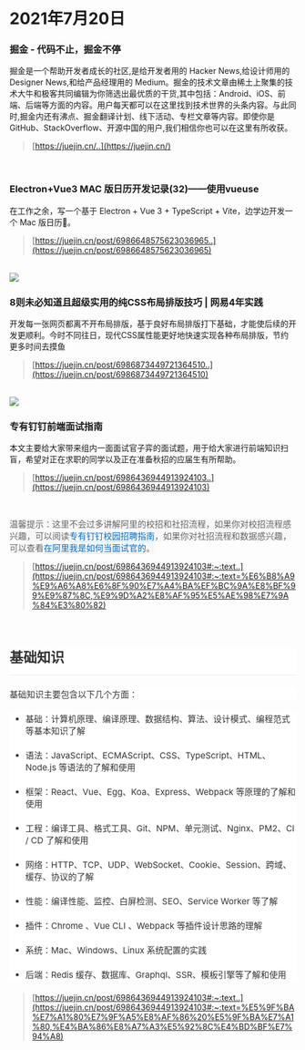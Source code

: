 # 2021年7月20日
### 掘金 - 代码不止，掘金不停

掘金是一个帮助开发者成长的社区,是给开发者用的 Hacker News,给设计师用的 Designer News,和给产品经理用的 Medium。掘金的技术文章由稀土上聚集的技术大牛和极客共同编辑为你筛选出最优质的干货,其中包括：Android、iOS、前端、后端等方面的内容。用户每天都可以在这里找到技术世界的头条内容。与此同时,掘金内还有沸点、掘金翻译计划、线下活动、专栏文章等内容。即使你是 GitHub、StackOverflow、开源中国的用户,我们相信你也可以在这里有所收获。

> [https://juejin.cn/..](https://juejin.cn/)


<br/>


### Electron+Vue3 MAC 版日历开发记录(32)——使用vueuse

在工作之余，写一个基于 Electron + Vue 3 + TypeScript + Vite，边学边开发一个 Mac 版日历📅️。

> [https://juejin.cn/post/6986648575623036965..](https://juejin.cn/post/6986648575623036965)


<br/>


<image src="https://raw.githubusercontent.com/WooodHead/test33/master/images/83938a2c-b835-4f36-b88d-8011bd5b5900.png">


<br/>


### 8则未必知道且超级实用的纯CSS布局排版技巧 | 网易4年实践

开发每一张网页都离不开布局排版，基于良好布局排版打下基础，才能使后续的开发更顺利。今时不同往日，现代CSS属性能更好地快速实现各种布局排版，节约更多时间去摸鱼

> [https://juejin.cn/post/6986873449721364510..](https://juejin.cn/post/6986873449721364510)


<br/>


<image src="https://raw.githubusercontent.com/WooodHead/test33/master/images/d5e78e25-310c-4b7a-af14-fb1792fed2c7.png">


<br/>


### 专有钉钉前端面试指南

本文主要给大家带来组内一面面试官子弈的面试题，用于给大家进行前端知识扫盲，希望对正在求职的同学以及正在准备秋招的应届生有所帮助。

> [https://juejin.cn/post/6986436944913924103..](https://juejin.cn/post/6986436944913924103)


<br/>


<span style="color: rgb(102, 102, 102); font-family: -apple-system, system-ui, &quot;Segoe UI&quot;, Roboto, Ubuntu, Cantarell, &quot;Noto Sans&quot;, sans-serif, system-ui, &quot;Helvetica Neue&quot;, &quot;PingFang SC&quot;, &quot;Hiragino Sans GB&quot;, &quot;Microsoft YaHei&quot;, Arial; font-size: 15px; font-style: normal; font-variant-ligatures: normal; font-variant-caps: normal; font-weight: 400; letter-spacing: normal; orphans: 2; text-align: start; text-indent: 0px; text-transform: none; white-space: normal; widows: 2; word-spacing: 0px; -webkit-text-stroke-width: 0px; background-color: rgb(248, 248, 248); text-decoration-thickness: initial; text-decoration-style: initial; text-decoration-color: initial; display: inline !important; float: none;">温馨提示：这里不会过多讲解阿里的校招和社招流程，如果你对校招流程感兴趣，可以阅读</span><a href="https://juejin.cn/post/6933141572238671880" target="_blank" title="https://juejin.cn/post/6933141572238671880" style="background-color: rgb(248, 248, 248); margin: initial; text-decoration: none; cursor: pointer; color: rgb(2, 105, 200); border-bottom: 1px solid rgb(209, 233, 255); font-family: -apple-system, system-ui, &quot;Segoe UI&quot;, Roboto, Ubuntu, Cantarell, &quot;Noto Sans&quot;, sans-serif, system-ui, &quot;Helvetica Neue&quot;, &quot;PingFang SC&quot;, &quot;Hiragino Sans GB&quot;, &quot;Microsoft YaHei&quot;, Arial; font-size: 15px; font-style: normal; font-variant-ligatures: normal; font-variant-caps: normal; font-weight: 400; letter-spacing: normal; orphans: 2; text-align: start; text-indent: 0px; text-transform: none; white-space: normal; widows: 2; word-spacing: 0px; -webkit-text-stroke-width: 0px;">专有钉钉校园招聘指南</a><span style="color: rgb(102, 102, 102); font-family: -apple-system, system-ui, &quot;Segoe UI&quot;, Roboto, Ubuntu, Cantarell, &quot;Noto Sans&quot;, sans-serif, system-ui, &quot;Helvetica Neue&quot;, &quot;PingFang SC&quot;, &quot;Hiragino Sans GB&quot;, &quot;Microsoft YaHei&quot;, Arial; font-size: 15px; font-style: normal; font-variant-ligatures: normal; font-variant-caps: normal; font-weight: 400; letter-spacing: normal; orphans: 2; text-align: start; text-indent: 0px; text-transform: none; white-space: normal; widows: 2; word-spacing: 0px; -webkit-text-stroke-width: 0px; background-color: rgb(248, 248, 248); text-decoration-thickness: initial; text-decoration-style: initial; text-decoration-color: initial; display: inline !important; float: none;">，如果你对社招流程和数据感兴趣，可以查看</span><a href="https://juejin.cn/post/6844904093425598471" target="_blank" title="https://juejin.cn/post/6844904093425598471" style="background-color: rgb(248, 248, 248); margin: initial; text-decoration: none; cursor: pointer; color: rgb(2, 105, 200); border-bottom: 1px solid rgb(209, 233, 255); font-family: -apple-system, system-ui, &quot;Segoe UI&quot;, Roboto, Ubuntu, Cantarell, &quot;Noto Sans&quot;, sans-serif, system-ui, &quot;Helvetica Neue&quot;, &quot;PingFang SC&quot;, &quot;Hiragino Sans GB&quot;, &quot;Microsoft YaHei&quot;, Arial; font-size: 15px; font-style: normal; font-variant-ligatures: normal; font-variant-caps: normal; font-weight: 400; letter-spacing: normal; orphans: 2; text-align: start; text-indent: 0px; text-transform: none; white-space: normal; widows: 2; word-spacing: 0px; -webkit-text-stroke-width: 0px;">在阿里我是如何当面试官的</a><span style="color: rgb(102, 102, 102); font-family: -apple-system, system-ui, &quot;Segoe UI&quot;, Roboto, Ubuntu, Cantarell, &quot;Noto Sans&quot;, sans-serif, system-ui, &quot;Helvetica Neue&quot;, &quot;PingFang SC&quot;, &quot;Hiragino Sans GB&quot;, &quot;Microsoft YaHei&quot;, Arial; font-size: 15px; font-style: normal; font-variant-ligatures: normal; font-variant-caps: normal; font-weight: 400; letter-spacing: normal; orphans: 2; text-align: start; text-indent: 0px; text-transform: none; white-space: normal; widows: 2; word-spacing: 0px; -webkit-text-stroke-width: 0px; background-color: rgb(248, 248, 248); text-decoration-thickness: initial; text-decoration-style: initial; text-decoration-color: initial; display: inline !important; float: none;">。</span>

> [https://juejin.cn/post/6986436944913924103#:~:text..](https://juejin.cn/post/6986436944913924103#:~:text=%E6%B8%A9%E9%A6%A8%E6%8F%90%E7%A4%BA%EF%BC%9A%E8%BF%99%E9%87%8C,%E9%9D%A2%E8%AF%95%E5%AE%98%E7%9A%84%E3%80%82)


<br/>


<h2 data-id="heading-3" style="line-height: 1.5; margin-top: 35px; margin-bottom: 10px; padding-bottom: 12px; font-size: 24px; border-bottom: 1px solid rgb(236, 236, 236); color: rgb(51, 51, 51); font-family: -apple-system, system-ui, &quot;Segoe UI&quot;, Roboto, Ubuntu, Cantarell, &quot;Noto Sans&quot;, sans-serif, system-ui, &quot;Helvetica Neue&quot;, &quot;PingFang SC&quot;, &quot;Hiragino Sans GB&quot;, &quot;Microsoft YaHei&quot;, Arial; font-style: normal; font-variant-ligatures: normal; font-variant-caps: normal; letter-spacing: normal; orphans: 2; text-align: start; text-indent: 0px; text-transform: none; white-space: normal; widows: 2; word-spacing: 0px; -webkit-text-stroke-width: 0px; background-color: rgb(255, 255, 255); text-decoration-thickness: initial; text-decoration-style: initial; text-decoration-color: initial;">基础知识</h2><p style="line-height: inherit; margin-top: 22px; margin-bottom: 22px; color: rgb(51, 51, 51); font-family: -apple-system, system-ui, &quot;Segoe UI&quot;, Roboto, Ubuntu, Cantarell, &quot;Noto Sans&quot;, sans-serif, system-ui, &quot;Helvetica Neue&quot;, &quot;PingFang SC&quot;, &quot;Hiragino Sans GB&quot;, &quot;Microsoft YaHei&quot;, Arial; font-size: 15px; font-style: normal; font-variant-ligatures: normal; font-variant-caps: normal; font-weight: 400; letter-spacing: normal; orphans: 2; text-align: start; text-indent: 0px; text-transform: none; white-space: normal; widows: 2; word-spacing: 0px; -webkit-text-stroke-width: 0px; background-color: rgb(255, 255, 255); text-decoration-thickness: initial; text-decoration-style: initial; text-decoration-color: initial;">基础知识主要包含以下几个方面：</p><ul style="padding: 0px 0px 0px 28px; margin: 0px; color: rgb(51, 51, 51); font-family: -apple-system, system-ui, &quot;Segoe UI&quot;, Roboto, Ubuntu, Cantarell, &quot;Noto Sans&quot;, sans-serif, system-ui, &quot;Helvetica Neue&quot;, &quot;PingFang SC&quot;, &quot;Hiragino Sans GB&quot;, &quot;Microsoft YaHei&quot;, Arial; font-size: 15px; font-style: normal; font-variant-ligatures: normal; font-variant-caps: normal; font-weight: 400; letter-spacing: normal; orphans: 2; text-align: start; text-indent: 0px; text-transform: none; white-space: normal; widows: 2; word-spacing: 0px; -webkit-text-stroke-width: 0px; background-color: rgb(255, 255, 255); text-decoration-thickness: initial; text-decoration-style: initial; text-decoration-color: initial;"><li style="list-style: inherit; margin-bottom: 0px;"><p style="line-height: inherit; margin-top: 22px; margin-bottom: 22px;">基础：计算机原理、编译原理、数据结构、算法、设计模式、编程范式等基本知识了解</p></li><li style="list-style: inherit; margin-bottom: 0px;"><p style="line-height: inherit; margin-top: 22px; margin-bottom: 22px;">语法：JavaScript、ECMAScript、CSS、TypeScript、HTML、Node.js 等语法的了解和使用</p></li><li style="list-style: inherit; margin-bottom: 0px;"><p style="line-height: inherit; margin-top: 22px; margin-bottom: 22px;">框架：React、Vue、Egg、Koa、Express、Webpack 等原理的了解和使用</p></li><li style="list-style: inherit; margin-bottom: 0px;"><p style="line-height: inherit; margin-top: 22px; margin-bottom: 22px;">工程：编译工具、格式工具、Git、NPM、单元测试、Nginx、PM2、CI / CD 了解和使用</p></li><li style="list-style: inherit; margin-bottom: 0px;"><p style="line-height: inherit; margin-top: 22px; margin-bottom: 22px;">网络：HTTP、TCP、UDP、WebSocket、Cookie、Session、跨域、缓存、协议的了解</p></li><li style="list-style: inherit; margin-bottom: 0px;"><p style="line-height: inherit; margin-top: 22px; margin-bottom: 22px;">性能：编译性能、监控、白屏检测、SEO、Service Worker 等了解</p></li><li style="list-style: inherit; margin-bottom: 0px;"><p style="line-height: inherit; margin-top: 22px; margin-bottom: 22px;">插件：Chrome 、Vue CLI 、Webpack 等插件设计思路的理解</p></li><li style="list-style: inherit; margin-bottom: 0px;"><p style="line-height: inherit; margin-top: 22px; margin-bottom: 22px;">系统：Mac、Windows、Linux 系统配置的实践</p></li><li style="list-style: inherit; margin-bottom: 0px;"><p style="line-height: inherit; margin-top: 22px; margin-bottom: 22px;">后端：Redis 缓存、数据库、Graphql、SSR、模板引擎等了解和使用</p></li></ul>

> [https://juejin.cn/post/6986436944913924103#:~:text..](https://juejin.cn/post/6986436944913924103#:~:text=%E5%9F%BA%E7%A1%80%E7%9F%A5%E8%AF%86%20%E5%9F%BA%E7%A1%80,%E4%BA%86%E8%A7%A3%E5%92%8C%E4%BD%BF%E7%94%A8)
